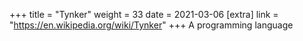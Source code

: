 +++
title = "Tynker"
weight = 33
date = 2021-03-06
[extra]
link = "https://en.wikipedia.org/wiki/Tynker"
+++
A programming language

